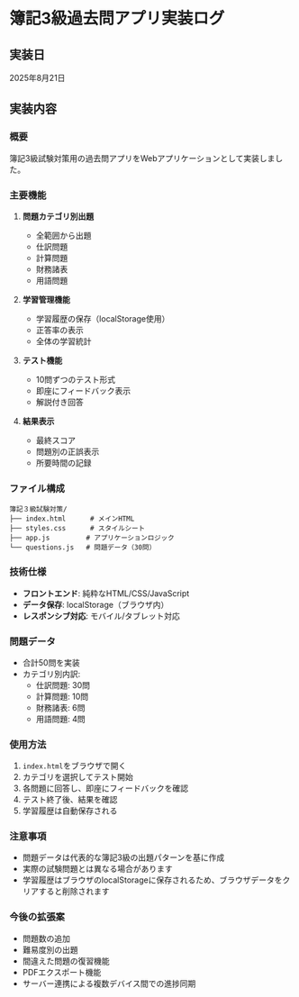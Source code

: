 # 簿記3級過去問アプリ実装ログ

## 実装日
2025年8月21日

## 実装内容

### 概要
簿記3級試験対策用の過去問アプリをWebアプリケーションとして実装しました。

### 主要機能
1. **問題カテゴリ別出題**
   - 全範囲から出題
   - 仕訳問題
   - 計算問題
   - 財務諸表
   - 用語問題

2. **学習管理機能**
   - 学習履歴の保存（localStorage使用）
   - 正答率の表示
   - 全体の学習統計

3. **テスト機能**
   - 10問ずつのテスト形式
   - 即座にフィードバック表示
   - 解説付き回答

4. **結果表示**
   - 最終スコア
   - 問題別の正誤表示
   - 所要時間の記録

### ファイル構成
```
簿記３級試験対策/
├── index.html      # メインHTML
├── styles.css      # スタイルシート
├── app.js         # アプリケーションロジック
└── questions.js   # 問題データ（30問）
```

### 技術仕様
- **フロントエンド**: 純粋なHTML/CSS/JavaScript
- **データ保存**: localStorage（ブラウザ内）
- **レスポンシブ対応**: モバイル/タブレット対応

### 問題データ
- 合計50問を実装
- カテゴリ別内訳:
  - 仕訳問題: 30問
  - 計算問題: 10問
  - 財務諸表: 6問
  - 用語問題: 4問

### 使用方法
1. `index.html`をブラウザで開く
2. カテゴリを選択してテスト開始
3. 各問題に回答し、即座にフィードバックを確認
4. テスト終了後、結果を確認
5. 学習履歴は自動保存される

### 注意事項
- 問題データは代表的な簿記3級の出題パターンを基に作成
- 実際の試験問題とは異なる場合があります
- 学習履歴はブラウザのlocalStorageに保存されるため、ブラウザデータをクリアすると削除されます

### 今後の拡張案
- 問題数の追加
- 難易度別の出題
- 間違えた問題の復習機能
- PDFエクスポート機能
- サーバー連携による複数デバイス間での進捗同期
